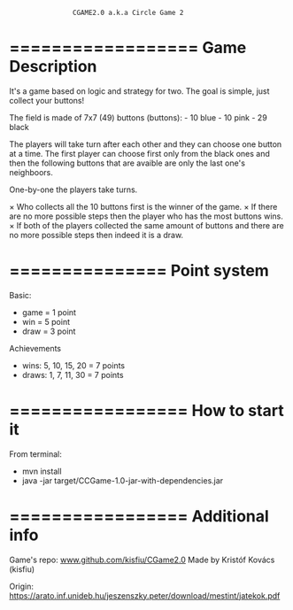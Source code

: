 					CGAME2.0 a.k.a Circle Game 2


==================
 Game Description
==================

It's a game based on logic and strategy for two. The goal is simple, just collect your buttons! 

The field is made of 7x7 (49) buttons (buttons):
	- 10 blue
	- 10 pink
	- 29 black

The players will take turn after each other and they can choose one button at a time. The first player can choose first only from the black ones and then the following buttons that are avaible are only the last one's neighboors. 

One-by-one the players take turns.

× Who collects all the 10 buttons first is the winner of the game. 
× If there are no more possible steps then the player who has the most buttons wins.
× If both of the players collected the same amount of buttons and there are no more possible steps then indeed it is a draw.


===============
 Point system
===============

Basic:
- game	= 1 point
- win	= 5 point
- draw	= 3 point

Achievements
- wins: 5, 10, 15, 20	= 7 points 
- draws: 1, 7, 11, 30	= 7 points 


=================
 How to start it
=================

From terminal:
- mvn install
- java -jar target/CCGame-1.0-jar-with-dependencies.jar 


=================
 Additional info
=================

Game's repo: www.github.com/kisfiu/CGame2.0
Made by Kristóf Kovács (kisfiu)

Origin: https://arato.inf.unideb.hu/jeszenszky.peter/download/mestint/jatekok.pdf
